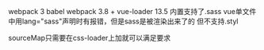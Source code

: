 webpack 3 babel
webpack 3.8 + vue-loader 13.5 内置支持了.sass
vue单文件中用lang="sass"声明时有报错，但是sass是被渲染出来了的
但不支持.styl

sourceMap只需要在css-loader上加就可以满足要求


